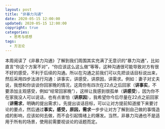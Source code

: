 ```yaml
---
layout: post
title: "非暴力沟通"
date: 2020-05-15 12:00:00
updated: 2020-05-15 12:00:00
copyright: true
categories:
  - 思考与感想
tags:
  - 方法论
---
```


本周阅读了《非暴力沟通》了解到我们周围其实充满了无意识的“暴力沟通”，比如直言“你这个方案不对”，“你应该这么这么做”等等，这种沟通很可能导致对方有很不好的感受，不利于后续的沟通。所以在沟通之前我们可以先把谈话目标说出来，然后采用四步法进行沟通：讲事实，讲感受，讲原因，讲需求。例如：妻子对丈夫说，我想和你谈谈你回家晚的情况，这周你有四次在22点之后回家（**讲事实**，不要添加主观感受，例如“经常回家晚”），这样让我感到很孤单（**讲感受**），因为你不在家我没人可以说话，也有点害怕（**讲原因**），我希望你今后尽量在22点之前回家（**讲需求**，明确的提出需求）。先提出谈话目标，可以让对方提前知道接下来要讨论的要点，然后通过**事实，感受，原因，需求**一步步让对方了解到自己做的事情造成的影响，应该如何去做，而不会引起情绪上的爆发。当然，非暴力沟通也不是适用于所有的场景，使用前需要视谈论的话题而定。